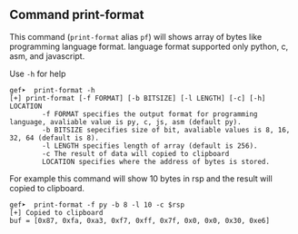 ## Command print-format ##
This command (`print-format` alias `pf`) will shows array of bytes like
programming language format. language format supported only python, c,
asm, and javascript.

Use `-h` for help
```
gef➤  print-format -h
[+] print-format [-f FORMAT] [-b BITSIZE] [-l LENGTH] [-c] [-h] LOCATION
        -f FORMAT specifies the output format for programming language, avaliable value is py, c, js, asm (default py).
        -b BITSIZE sepecifies size of bit, avaliable values is 8, 16, 32, 64 (default is 8).
        -l LENGTH specifies length of array (default is 256).
        -c The result of data will copied to clipboard
        LOCATION specifies where the address of bytes is stored.
```

For example this command will show 10 bytes in rsp and the result will copied to clipboard.

```
gef➤  print-format -f py -b 8 -l 10 -c $rsp
[+] Copied to clipboard
buf = [0x87, 0xfa, 0xa3, 0xf7, 0xff, 0x7f, 0x0, 0x0, 0x30, 0xe6]
```
